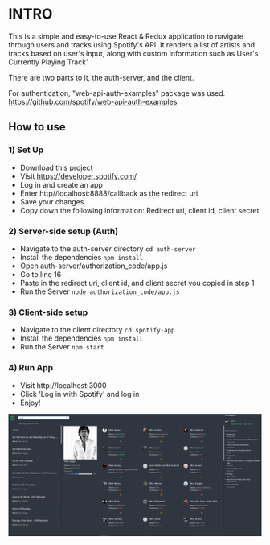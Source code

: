 # INTRO
This is a simple and easy-to-use React & Redux application to navigate through users and tracks using Spotify's API.
It renders a list of artists and tracks based on user's input, along with custom information such as User's Currently Playing Track'

There are two parts to it, the auth-server, and the client.

For authentication, "web-api-auth-examples" package was used.
https://github.com/spotify/web-api-auth-examples

## How to use

### 1) Set Up
- Download this project
- Visit https://developer.spotify.com/
- Log in and create an app
- Enter http//localhost:8888/callback as the redirect uri
- Save your changes
- Copy down the following information: Redirect uri, client id, client secret

### 2)  Server-side setup (Auth)
- Navigate to the auth-server directory `cd auth-server`
- Install the dependencies `npm install`
- Open auth-server/authorization_code/app.js
- Go to line 16
- Paste in the redirect uri, client id, and client secret you copied in step 1
- Run the Server `node authorization_code/app.js`

### 3)  Client-side setup
- Navigate to the client directory `cd spotify-app`
- Install the dependencies `npm install`
- Run the Server `npm start`

### 4)  Run App
- Visit http://localhost:3000
- Click 'Log in with Spotify' and log in
- Enjoy!

![alt text](https://github.com/mbaronetti/spotify-dash/blob/master/preview.png "Preview")
